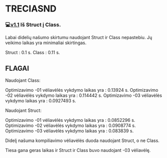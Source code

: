 # TRECIASND
### :computer:[v1.1](https://github.com/odiraitis/TRECIASND/releases/tag/v1.1) Iš Struct į Class.

Labai didelių našumo skirtumu naudojant Struct ir Class nepastebiu. Jų veikimo laikas yra minimaliai skirtingas.

Struct : 0.1 s. 
Class : 0.11 s.

## FLAGAI
Naudojant Class:

Optimizavimo -01 vėliavėlės vykdymo laikas yra : 0.13924 s.
Optimizavimo -02 vėliavėlės vykdymo laikas yra : 0.114442 s.
Optimizavimo -03 vėliavėlės vykdymo laikas yra : 0.0927493 s.

Naudojant Struct:

Optimizavimo -01 vėliavėlės vykdymo laikas yra : 0.0852296 s.
Optimizavimo -02 vėliavėlės vykdymo laikas yra : 0.0908774 s.
Optimizavimo -03 vėliavėlės vykdymo laikas yra : 0.083839 s.

Didelį našuma kompiliavimo vėliavėlės duoda naudojant Struct, o ne Class.

Tiesa gana geras laikas ir Struct ir Class buvo naudojant -03 vėliavėlę.
